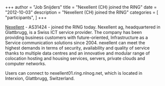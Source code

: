 +++
author = "Job Snijders"
title = "Nexellent (CH) joined the RING"
date = "2012-10-03"
description = "Nexellent (CH) joined the RING"
categories = [
    "participants",
]
+++

<a href="http://www.nexellent.ch/">Nexellent</a> - AS31424 - joined the RING today.  Nexellent ag, headquartered in Glattbrugg, is a Swiss ICT service provider. The company has been providing business customers with future-oriented, Infrastructure as a Service communication solutions since 2004. nexellent can meet the highest demands in terms of security, availability and quality of service thanks to multiple data centres and an innovative and modular range of colocation hosting and housing services, servers, private clouds and computer networks.

Users can connect to nexellent01.ring.nlnog.net, which is located in Interxion, Glattbrugg, Switzerland.

